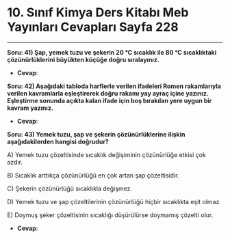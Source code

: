 # 10. Sınıf Kimya Ders Kitabı Meb Yayınları Cevapları Sayfa 228

---

**Soru: 41) Şap, yemek tuzu ve şekerin 20 °C sıcaklık ile 80 °C sıcaklıktaki çözünürlüklerini büyükten küçüğe doğru sıralayınız.**

-   **Cevap**:

**Soru: 42) Aşağıdaki tabloda harflerle verilen ifadeleri Romen rakamlarıyla verilen kavramlarla eşleştirerek doğru rakamı yay ayraç içine yazınız. Eşleştirme sonunda açıkta kalan ifade için boş bırakılan yere uygun bir kavram yazınız.**

-   **Cevap**:

**Soru: 43) Yemek tuzu, şap ve şekerin çözünürlüklerine ilişkin aşağıdakilerden hangisi doğrudur?**

A) Yemek tuzu çözeltisinde sıcaklık değişiminin çözünürlüğe etkisi çok azdır.

 B) Sıcaklık arttıkça çözünürlüğü en çok artan şap çözeltisidir.

 C) Şekerin çözünürlüğü sıcaklıkla değişmez.

 D) Yemek tuzu ve şap çözeltilerinin çözünürlüğü hiçbir sıcaklıkta eşit olmaz.

 E) Doymuş şeker çözeltisinin sıcaklığı düşürülürse doymamış çözelti olur.

-   **Cevap**: